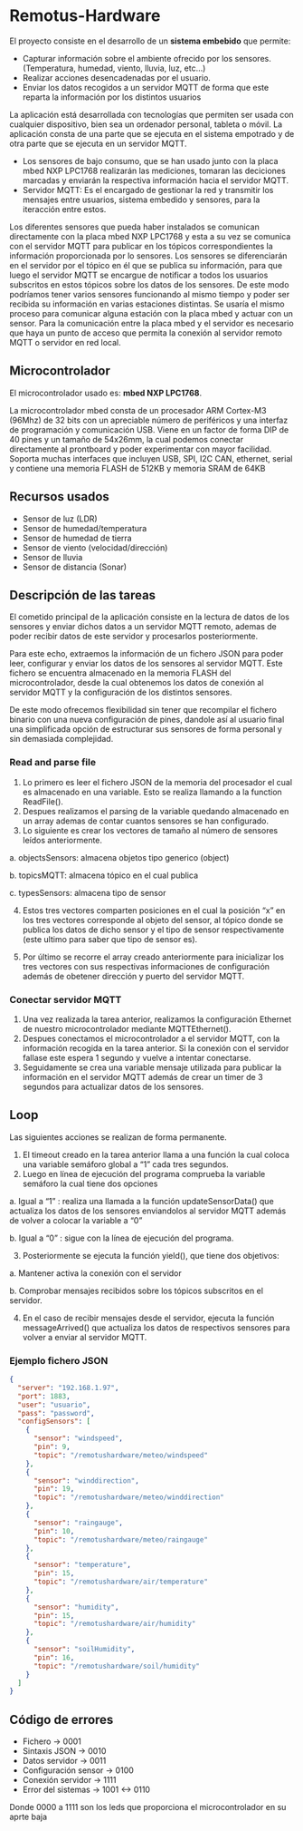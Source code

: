 # Remotus-Hardware
El proyecto consiste en el desarrollo de un __sistema embebido__ que permite:
+ Capturar información sobre el ambiente ofrecido por los sensores. (Temperatura, humedad, viento, lluvia, luz, etc…)
+ Realizar acciones desencadenadas por el usuario.
+ Enviar los datos recogidos a un servidor MQTT de forma que este reparta la información por los distintos usuarios

La aplicación está desarrollada con tecnologías que permiten ser usada con cualquier dispositivo, bien sea un ordenador personal, 
tableta o móvil. 
La aplicación consta de una parte que se ejecuta en el sistema empotrado y de otra parte que se ejecuta en un servidor MQTT. 
+ Los sensores de bajo consumo, que se han usado junto con la placa mbed NXP LPC1768 realizarán las mediciones, tomaran las deciciones 
marcadas y enviarán la respectiva información hacia el servidor MQTT. 
+ Servidor MQTT: Es el encargado de gestionar la red y transmitir los mensajes entre usuarios, sistema embedido y sensores, para la 
iteracción entre estos. 

Los diferentes sensores que pueda haber instalados se comunican directamente con la placa mbed NXP LPC1768 y esta a su vez se 
comunica con el servidor MQTT para publicar en los tópicos correspondientes la información proporcionada por lo sensores. Los 
sensores se diferenciarán en el servidor por el tópico en él que se publica su información, para que luego el servidor MQTT se 
encargue de notificar a todos los usuarios subscritos en estos tópicos sobre los datos de los sensores. De este modo podríamos 
tener varios sensores funcionando al mismo tiempo y poder ser recibida su información en varias estaciones distintas. Se usaría 
el mismo proceso para comunicar alguna estación con la placa mbed y actuar con un sensor. 
Para la comunicación entre la placa mbed y el servidor es necesario que haya un punto de acceso que permita la conexión al 
servidor remoto MQTT o servidor en red local.


## Microcontrolador

El microcontrolador usado es: __mbed NXP LPC1768__.

La microcontrolador mbed consta de un procesador ARM Cortex-M3 (96Mhz) de 32 bits con un apreciable número de periféricos y una interfaz de programación y comunicación USB. Viene en un factor de forma DIP de 40 pines y un tamaño de 54x26mm, la cual podemos conectar directamente al prontboard y poder experimentar con mayor facilidad. Soporta muchas interfaces que incluyen USB, SPI, I2C CAN, ethernet, serial y contiene una memoria FLASH de 512KB y memoria SRAM de 64KB

## Recursos usados

+ Sensor de luz (LDR)
+ Sensor de humedad/temperatura
+ Sensor de humedad de tierra
+ Sensor de viento (velocidad/dirección)
+ Sensor de lluvia
+ Sensor de distancia (Sonar)

## Descripción de las tareas 

El cometido principal de la aplicación consiste en la lectura de datos de los sensores y enviar dichos datos a un servidor 
MQTT remoto, ademas de poder recibir datos de este servidor y procesarlos posteriormente. 

Para este echo, extraemos la información de un fichero JSON para poder leer, configurar y enviar los datos de los sensores al 
servidor MQTT. Este fichero se encuentra almacenado en la memoria FLASH del microcontrolador, desde la cual obtenemos los datos 
de conexión al servidor MQTT y la configuración de los distintos sensores. 

De este modo ofrecemos flexibilidad sin tener que recompilar el fichero binario con una nueva configuración de pines, dandole así al usuario final una simplificada opción de estructurar sus sensores de forma personal y sin demasiada complejidad.

### Read and parse file 

1. Lo primero es leer el fichero JSON de la memoria del procesador el cual es almacenado en una variable. Esto se realiza llamando a la function ReadFile().
2. Despues realizamos el parsing de la variable quedando almacenado en un array ademas de contar cuantos sensores se han configurado.
3. Lo siguiente es crear los vectores de tamaño al número de sensores leídos anteriormente.
  
  a. objectsSensors: almacena objetos tipo generico (object) 
  
  b. topicsMQTT: almacena tópico en el cual publica 
  
  c. typesSensors: almacena tipo de sensor

4. Estos tres vectores comparten posiciones en el cual la posición “x” en los tres vectores corresponde al objeto del sensor, al tópico donde se publica los datos de dicho sensor y el tipo de sensor respectivamente (este ultimo para saber que tipo de sensor es). 

5. Por último se recorre el array creado anteriormente para inicializar los tres vectores con sus respectivas informaciones de configuración además de obetener dirección y puerto del servidor MQTT. 

### Conectar servidor MQTT

1. Una vez realizada la tarea anterior, realizamos la configuración Ethernet de nuestro microcontrolador mediante MQTTEthernet().
2. Despues conectamos el microcontrolador a el servidor MQTT, con la información recogida en la tarea anterior. Si la conexión con el servidor fallase este espera 1 segundo y vuelve a intentar conectarse.
3. Seguidamente se crea una variable mensaje utilizada para publicar la información en el servidor MQTT además de crear un timer de 3 segundos para actualizar datos de los sensores.

## Loop

Las siguientes acciones se realizan de forma permanente.

1. El timeout creado en la tarea anterior llama a una función la cual coloca una variable semáforo global a “1” cada tres segundos.
2. Luego en línea de ejecución del programa comprueba la variable semáforo la cual tiene dos opciones
  
  a. Igual a “1” : realiza una llamada a la función updateSensorData() que actualiza los datos de los sensores enviandolos al servidor MQTT además de volver a colocar la variable a “0”
  
  b. Igual a “0” : sigue con la línea de ejecución del programa.
  
3. Posteriormente se ejecuta la función yield(), que tiene dos objetivos:

  a. Mantener activa la conexión con el servidor
  
  b. Comprobar mensajes recibidos sobre los tópicos subscritos en el servidor.
  
4. En el caso de recibir mensajes desde el servidor, ejecuta la función messageArrived() que actualiza los datos de respectivos sensores para volver a enviar al servidor MQTT.

### Ejemplo fichero JSON

```json
{
  "server": "192.168.1.97",
  "port": 1883,
  "user": "usuario",
  "pass": "password",
  "configSensors": [
    {
      "sensor": "windspeed",
      "pin": 9,
      "topic": "/remotushardware/meteo/windspeed"
    },
    {
      "sensor": "winddirection",
      "pin": 19,
      "topic": "/remotushardware/meteo/winddirection"
    },
    {
      "sensor": "raingauge",
      "pin": 10,
      "topic": "/remotushardware/meteo/raingauge"
    },
    {
      "sensor": "temperature",
      "pin": 15,
      "topic": "/remotushardware/air/temperature"
    },
    {
      "sensor": "humidity",
      "pin": 15,
      "topic": "/remotushardware/air/humidity"
    },
    {
      "sensor": "soilHumidity",
      "pin": 16,
      "topic": "/remotushardware/soil/humidity"
    }
  ]
}
```

## Código de errores

+ Fichero -> 0001
+ Sintaxis JSON -> 0010
+ Datos servidor -> 0011
+ Configuración sensor -> 0100
+ Conexión servidor -> 1111
+ Error del sistemas -> 1001 <-> 0110

Donde 0000 a 1111 son los leds que proporciona el microcontrolador en su aprte baja
